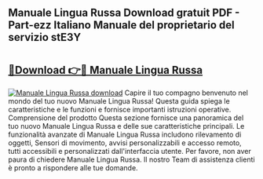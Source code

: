 ## Manuale Lingua Russa Download gratuit PDF - Part-ezz Italiano Manuale del proprietario del servizio stE3Y

# <h2><a href="http://dfgo78.blite.top/?on=Manuale+Lingua+Russa">🔗Download 👉🔴 Manuale Lingua Russa</a></h2>

[![Manuale Lingua Russa download](https://i.imgur.com/lujVjoI.png)](http://dfgo78.blite.top/?on=Manuale+Lingua+Russa)
Capire il tuo compagno benvenuto nel mondo del tuo nuovo Manuale Lingua Russa! Questa guida spiega le caratteristiche e le funzioni e fornisce importanti istruzioni operative. Comprensione del prodotto Questa sezione fornisce una panoramica del tuo nuovo Manuale Lingua Russa e delle sue caratteristiche principali. Le funzionalità avanzate di Manuale Lingua Russa includono rilevamento di oggetti, Sensori di movimento, avvisi personalizzabili e accesso remoto, tutti accessibili e personalizzati dall'interfaccia utente. Per favore, non aver paura di chiedere Manuale Lingua Russa. Il nostro Team di assistenza clienti è pronto a rispondere alle tue domande.
